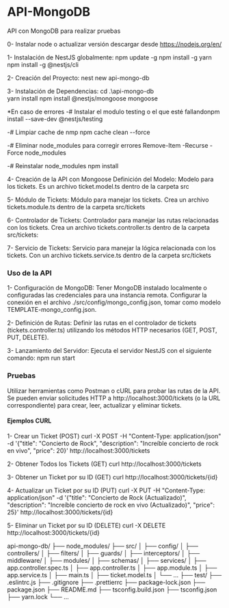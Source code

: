 # API-MongoDB

API con MongoDB para realizar pruebas

0- Instalar node o actualizar versión
descargar desde https://nodejs.org/en/

1- Instalación de NestJS globalmente:
npm update -g
npm install -g yarn
npm install -g @nestjs/cli

2- Creación del Proyecto:
nest new api-mongo-db

3- Instalación de Dependencias:
cd .\api-mongo-db\
yarn install
npm install @nestjs/mongoose mongoose

\*En caso de errores
-# Instalar el modulo testing o el que esté fallandonpm install --save-dev @nestjs/testing

-# Limpiar cache de nmp
npm cache clean --force

-# Eliminar node_modules para corregir errores
Remove-Item -Recurse -Force node_modules

-# Reinstalar node_modules
npm install

4- Creación de la API con Mongoose
Definición del Modelo: Modelo para los tickets. Es un archivo ticket.model.ts dentro de la carpeta src

5- Módulo de Tickets: Módulo para manejar los tickets. Crea un archivo tickets.module.ts dentro de la carpeta src/tickets

6- Controlador de Tickets: Controlador para manejar las rutas relacionadas con los tickets. Crea un archivo tickets.controller.ts dentro de la carpeta src/tickets:

7- Servicio de Tickets: Servicio para manejar la lógica relacionada con los tickets. Con un archivo tickets.service.ts dentro de la carpeta src/tickets

### Uso de la API

1- Configuración de MongoDB: Tener MongoDB instalado localmente o configuradas las credenciales para una instancia remota. Configurar la conexión en el archivo ./src/config/mongo_config.json, tomar como modelo TEMPLATE-mongo_config.json.

2- Definición de Rutas: Definir las rutas en el controlador de tickets (tickets.controller.ts) utilizando los métodos HTTP necesarios (GET, POST, PUT, DELETE).

3- Lanzamiento del Servidor: Ejecuta el servidor NestJS con el siguiente comando:
npm run start

### Pruebas

Utilizar herramientas como Postman o cURL para probar las rutas de la API. Se pueden enviar solicitudes HTTP a http://localhost:3000/tickets (o la URL correspondiente) para crear, leer, actualizar y eliminar tickets.

#### Ejemplos CURL

1- Crear un Ticket (POST)
curl -X POST -H "Content-Type: application/json" -d '{"title": "Concierto de Rock", "description": "Increíble concierto de rock en vivo", "price": 20}' http://localhost:3000/tickets

2- Obtener Todos los Tickets (GET)
curl http://localhost:3000/tickets

3- Obtener un Ticket por su ID (GET)
curl http://localhost:3000/tickets/{id}

4- Actualizar un Ticket por su ID (PUT)
curl -X PUT -H "Content-Type: application/json" -d '{"title": "Concierto de Rock (Actualizado)", "description": "Increíble concierto de rock en vivo (Actualizado)", "price": 25}' http://localhost:3000/tickets/{id}

5- Eliminar un Ticket por su ID (DELETE)
curl -X DELETE http://localhost:3000/tickets/{id}

api-mongo-db/
├── node_modules/
├── src/
│ ├── config/
│ ├── controllers/
│ ├── filters/
│ ├── guards/
│ ├── interceptors/
│ ├── middleware/
│ ├── modules/
│ ├── schemas/
│ ├── services/
│ ├── app.controller.spec.ts
│ ├── app.controller.ts
│ ├── app.module.ts
│ ├── app.service.ts
│ ├── main.ts
│ ├── ticket.model.ts
│ └── ...
├── test/
├── .eslintrc.js
├── .gitignore
├── .prettierrc
├── package-lock.json
├── package.json
├── README.md
├── tsconfig.build.json
├── tsconfig.json
├── yarn.lock
└── ...
